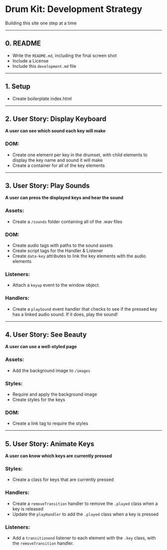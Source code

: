 # Drum Kit: Development Strategy

Building this site one step at a time

---

## 0. README

* Write the `README.md`, including the final screen shot
* Include a License
* Include this `development.md` file

---

## 1. Setup

* Create boilerplate index.html

---

## 2. User Story: Display Keyboard

__A user can see which sound each key will make__

### DOM:

* Create one element per key in the drumset, with child elements to display the key name and sound it will make
* Create a container for all of the key elements

---

## 3. User Story: Play Sounds

__A user can press the displayed keys and hear the sound__

### Assets:

* Create a `/sounds` folder containing all of the .wav files

### DOM:

* Create audio tags with paths to the sound assets
* Create script tags for the Handler & Listener
* Create `data-key` attributes to link the key elements with the audio elements

### Listeners:

* Attach a `keyup` event to the window object.

### Handlers:

* Create a `playSound` event handler that checks to see if the pressed key has a linked audio sound. If it does, play the sound!

---

## 4. User Story: See Beauty

__A user can use a well-styled page__

### Assets:

* Add the background image to  `/images`

### Styles:

* Require and apply the background image
* Create styles for the keys

### DOM:

* Create a link tag to require the styles

---

## 5. User Story: Animate Keys

__A user can know which keys are currently pressed__

### Styles:

* Create a class for keys that are currently pressed

### Handlers:

* Create a `removeTransition` handler to remove the `.played` class when a key is released
* Update the `playHandler` to add the `.played` class when a key is pressed

### Listeners:

* Add a `transitionend` listener to each element with the `.key` class, with the `removeTransition` handler.

